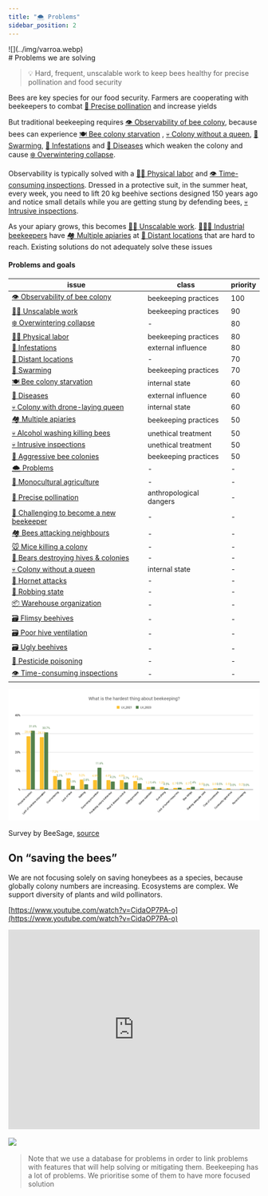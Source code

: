 ```yaml
---
title: "🌨️ Problems"
sidebar_position: 2
---
```

<div style={{ height:150, overflow:"hidden", verticalAlign:"middle", marginBottom:10, borderRadius:5 }}><div style={{ marginTop: "-20%" }}>
![](../img/varroa.webp)
</div></div>
# Problems we are solving

> 💡 Hard, frequent, unscalable work to keep bees healthy for precise pollination and food security

Bees are key species for our food security. Farmers are cooperating with beekeepers to combat [🌻 Precise pollination](🌻%20Precise%20pollination.md) and increase yields  
   
But traditional beekeeping requires [👁️ Observability of bee colony](👁️%20Observability%20of%20bee%20colony.md), because bees can experience [🍽️ Bee colony starvation](🍽️%20Bee%20colony%20starvation.md) , [💀 Colony without a queen](💀%20Colony%20without%20a%20queen.md), [🧶 Swarming](🧶%20Swarming.md), [🦀 Infestations](🦀%20Infestations.md) and [🦀 Diseases](🦀%20Diseases.md) which weaken the colony and cause [❄️ Overwintering collapse](❄️%20Overwintering%20collapse.md).  

Observability is typically solved with a [💪🏻 Physical labor](💪🏻%20Physical%20labor.md) and [👁️ Time-consuming inspections](👁️%20Time-consuming%20inspections.md). Dressed in a protective suit, in the summer heat, every week, you need to lift 20 kg beehive sections designed 150 years ago and notice small details while you are getting stung by defending bees, [💀 Intrusive inspections](💀%20Intrusive%20inspections.md). 

As your apiary grows, this becomes [💪🏻 Unscalable work](💪🏻%20Unscalable%20work.md). [👨🏻‍🚒 Industrial beekeepers](../products/clients/👨🏻‍🚒%20Industrial%20beekeepers.md) have [🏘️ Multiple apiaries](🏘️%20Multiple%20apiaries.md) at [🌲 Distant locations](🌲%20Distant%20locations.md) that are hard to reach. Existing solutions do not adequately solve these issues

#### Problems and goals

<!-- QueryToSerialize: table WITHOUT ID "[" + default(title, file.name) + "]" + default( "("+  replace(replace(file.path, "gratheon.com/", ""), " ", "%20") + ")", "") as issue, class, priority FROM "gratheon.com/about/🌨️ Problems" WHERE file.name != "index" SORT priority desc -->
<!-- SerializedQuery: table WITHOUT ID "[" + default(title, file.name) + "]" + default( "("+  replace(replace(file.path, "gratheon.com/", ""), " ", "%20") + ")", "") as issue, class, priority FROM "gratheon.com/about/🌨️ Problems" WHERE file.name != "index" SORT priority desc -->

| issue                                                                                                                    | class                   | priority |
| ------------------------------------------------------------------------------------------------------------------------ | ----------------------- | -------- |
| [👁️ Observability of bee colony](about/🌨️%20Problems/👁️%20Observability%20of%20bee%20colony.md)                       | beekeeping practices    | 100      |
| [💪🏻 Unscalable work](about/🌨️%20Problems/💪🏻%20Unscalable%20work.md)                                                 | beekeeping practices    | 90       |
| [❄️ Overwintering collapse](about/🌨️%20Problems/❄️%20Overwintering%20collapse.md)                                       | \-                      | 80       |
| [💪🏻 Physical labor](about/🌨️%20Problems/💪🏻%20Physical%20labor.md)                                                   | beekeeping practices    | 80       |
| [🦀 Infestations](about/🌨️%20Problems/🦀%20Infestations.md)                                                             | external influence      | 80       |
| [🌲 Distant locations](about/🌨️%20Problems/🌲%20Distant%20locations.md)                                                 | \-                      | 70       |
| [🧶 Swarming](about/🌨️%20Problems/🧶%20Swarming.md)                                                                     | beekeeping practices    | 70       |
| [🍽️ Bee colony starvation](about/🌨️%20Problems/🍽️%20Bee%20colony%20starvation.md)                                     | internal state          | 60       |
| [🦀 Diseases](about/🌨️%20Problems/🦀%20Diseases.md)                                                                     | external influence      | 60       |
| [💀 Colony with drone-laying queen](about/🌨️%20Problems/💀%20Colony%20with%20drone-laying%20queen.md)                   | internal state          | 60       |
| [🏘️ Multiple apiaries](about/🌨️%20Problems/🏘️%20Multiple%20apiaries.md)                                               | beekeeping practices    | 50       |
| [💀 Alcohol washing killing bees](about/🌨️%20Problems/💀%20Alcohol%20washing%20killing%20bees.md)                       | unethical treatment     | 50       |
| [💀 Intrusive inspections](about/🌨️%20Problems/💀%20Intrusive%20inspections.md)                                         | unethical treatment     | 50       |
| [💢 Aggressive bee colonies](about/🌨️%20Problems/💢%20Aggressive%20bee%20colonies.md)                                   | beekeeping practices    | 50       |
| [🌨️ Problems](about/🌨️%20Problems/🌨️%20Problems.md)                                                                   | \-                      | \-       |
| [🌻 Monocultural agriculture](about/🌨️%20Problems/🌻%20Monocultural%20agriculture.md)                                   | \-                      | \-       |
| [🌻 Precise pollination](about/🌨️%20Problems/🌻%20Precise%20pollination.md)                                             | anthropological dangers | \-       |
| [🎒 Challenging to become a new beekeeper](about/🌨️%20Problems/🎒%20Challenging%20to%20become%20a%20new%20beekeeper.md) | \-                      | \-       |
| [🏘️ Bees attacking neighbours](about/🌨️%20Problems/🏘️%20Bees%20attacking%20neighbours.md)                             | \-                      | \-       |
| [🐭 Mice killing a colony](about/🌨️%20Problems/🐭%20Mice%20killing%20a%20colony.md)                                     | \-                      | \-       |
| [🐻 Bears destroying hives & colonies](about/🌨️%20Problems/🐻%20Bears%20destroying%20hives%20&%20colonies.md)           | \-                      | \-       |
| [💀 Colony without a queen](about/🌨️%20Problems/💀%20Colony%20without%20a%20queen.md)                                   | internal state          | \-       |
| [💢 Hornet attacks](about/🌨️%20Problems/💢%20Hornet%20attacks.md)                                                       | \-                      | \-       |
| [💢 Robbing state](about/🌨️%20Problems/💢%20Robbing%20state.md)                                                         | \-                      | \-       |
| [📦 Warehouse organization](about/🌨️%20Problems/📦%20Warehouse%20organization.md)                                       | \-                      | \-       |
| [🗃️ Flimsy beehives](about/🌨️%20Problems/🗃️%20Flimsy%20beehives.md)                                                   | \-                      | \-       |
| [🗃️ Poor hive ventilation](about/🌨️%20Problems/🗃️%20Poor%20hive%20ventilation.md)                                     | \-                      | \-       |
| [🗃️ Ugly beehives](about/🌨️%20Problems/🗃️%20Ugly%20beehives.md)                                                       | \-                      | \-       |
| [🤢 Pesticide poisoning](about/🌨️%20Problems/🤢%20Pesticide%20poisoning.md)                                             | \-                      | \-       |
| [👁️ Time-consuming inspections](about/🌨️%20Problems/👁️%20Time-consuming%20inspections.md)                             | \-                      | \-       |
<!-- SerializedQuery END -->


![](../img/problems-sage.png)

Survey by BeeSage, [source](https://beesage.co/en/blog/what-is-the-hardest-thing-about-beekeeping)

## On “saving the bees”

We are not focusing solely on saving honeybees as a species, because globally colony numbers are increasing. Ecosystems are complex. We support diversity of plants and wild pollinators.

[https://www.youtube.com/watch?v=CidaOP7PA-o](https://www.youtube.com/watch?v=CidaOP7PA-o)

<iframe width="100%" height="400" src="https://www.youtube.com/embed/VSYgDssQUtA" title="Bee extinction: Why we&#39;re saving the wrong bees" frameborder="0" allow="accelerometer; autoplay; clipboard-write; encrypted-media; gyroscope; picture-in-picture; web-share" referrerpolicy="strict-origin-when-cross-origin" allowfullscreen></iframe>


[![](https://gratheon.com/Problems%20we%20are%20solving%2015a899e8bf10455c9ef903c6e269af2c/Screenshot_2024-04-15_at_15.17.41.png)](https://gratheon.com/Problems%20we%20are%20solving%2015a899e8bf10455c9ef903c6e269af2c/Screenshot_2024-04-15_at_15.17.41.png)

> Note that we use a database for problems in order to link problems with features that will help solving or mitigating them. Beekeeping has a lot of problems. We prioritise some of them to have more focused solution